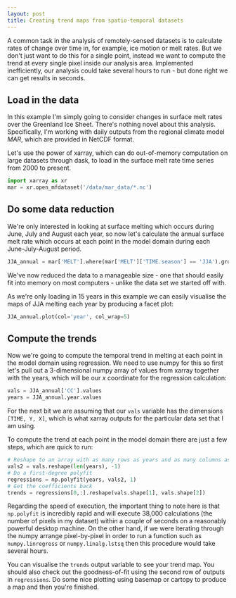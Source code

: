 ```yaml
---
layout: post
title: Creating trend maps from spatio-temporal datasets
---
```


A common task in the analysis of remotely-sensed datasets is to calculate rates of change over time in, for example, ice motion or melt rates. But we don't just want to do this for a single point, instead we want to compute the trend at every single pixel inside our analysis area. Implemented inefficiently, our analysis could take several hours to run - but done right we can get results in seconds.


## Load in the data

In this example I'm simply going to consider changes in surface melt rates over the Greenland Ice Sheet. There's nothing novel about this analysis. Specifically, I'm working with daily outputs from the regional climate model *MAR*, which are provided in NetCDF format.

Let's use the power of xarray, which can do out-of-memory computation on large datasets through dask, to load in the surface melt rate time series from 2000 to present.

```python
import xarray as xr
mar = xr.open_mfdataset('/data/mar_data/*.nc')
```


## Do some data reduction 

We're only interested in looking at surface melting which occurs during June, July and August each year, so now let's calculate the annual surface melt rate which occurs at each point in the model domain during each June-July-August period.

```python
JJA_annual = mar['MELT'].where(mar['MELT']['TIME.season'] == 'JJA').groupby('TIME.year').mean(dim='TIME')
```

We've now reduced the data to a manageable size - one that should easily fit into memory on most computers - unlike the data set we started off with.

As we're only loading in 15 years in this example we can easily visualise the maps of JJA melting each year by producing a facet plot:

```python
JJA_annual.plot(col='year', col_wrap=5)
```


## Compute the trends

Now we're going to compute the temporal trend in melting at each point in the model domain using regression. We need to use numpy for this so first let's pull out a 3-dimensional numpy array of values from xarray together with the years, which will be our *x* coordinate for the regression calculation:

```python
vals = JJA_annual['CC'].values 
years = JJA_annual.year.values
```

For the next bit we are assuming that our `vals` variable has the dimensions `[TIME, Y, X]`, which is what xarray outputs for the particular data set that I am using. 

To compute the trend at each point in the model domain there are just a few steps, which are quick to run:

```python
# Reshape to an array with as many rows as years and as many columns as there are pixels
vals2 = vals.reshape(len(years), -1)
# Do a first-degree polyfit
regressions = np.polyfit(years, vals2, 1)
# Get the coefficients back
trends = regressions[0,:].reshape(vals.shape[1], vals.shape[2])
```

Regarding the speed of execution, the important thing to note here is that `np.polyfit` is incredibly rapid and will execute 38,000 calculations (the number of pixels in my dataset) within a couple of seconds on a reasonably powerful desktop machine. On the other hand, if we were iterating through the numpy arrange pixel-by-pixel in order to run a function such as `numpy.linregress` or `numpy.linalg.lstsq` then this procedure would take several hours.

You can visualise the `trends` output variable to see your trend map. You should also check out the goodness-of-fit using the second row of outputs in `regressions`. Do some nice plotting using basemap or cartopy to produce a map and then you're finished.